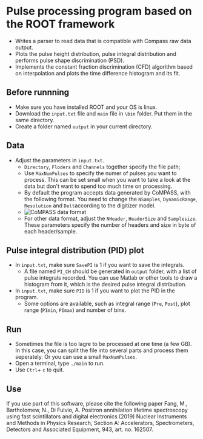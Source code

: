 # Pulse processing program based on the ROOT framework


- Writes a parser to read data that is compatible with Compass raw data output.
- Plots the pulse height distribution, pulse integral distribution and performs pulse shape discrimination (PSD).
- Implements the constant fraction discrimination (CFD) algorithm based on interpolation and plots the time difference histogram and its fit.

## Before runnning

- Make sure you have installed ROOT and your OS is linux.
- Download the `input.txt` file and `main` file in `\bin` folder. Put them in the same directory.
- Create a folder named `output` in your current directory.

## Data
- Adjust the parameters in `input.txt`.
    - `Directory`, `Floders` and `Channels` together specify the file path;
    - Use `MaxNumPulses` to specify the numer of pulses you want to process. This can be set small when you want to take a look at the data but don't want to spend too much time on processing.
    - By default the program accepts data generated by CoMPASS, with the following format. You need to change the `NSamples`, `DynamicRange`, `Resolution` and `Delt`according to the digitizer model.
    - ![CoMPASS data format](https://cdn1.imggmi.com/uploads/2019/9/6/d1eb7c2d19b1bbed3dcd1c113215f0d7-full.png)
    - For other data format, adjust the `NHeader`, `HeaderSize` and `Samplesize`. These parameters specify the number of headers and size in byte of each header/sample.

## Pulse integral distribution (PID) plot
- In `input.txt`, make sure `SavePI` is 1 if you want to save the integrals.
    - A file named `PI_CH` should be generated in `output` folder, with a list of pulse integrals recorded. You can use Matlab or other tools to draw a histogram from it, which is the desired pulse integral distribution.
- In `input.txt`, make sure `PID` is 1 if you want to plot the PID in the program.
    - Some options are available, such as integral range (`Pre`, `Post`), plot range (`PImin`, `PImax`) and number of bins.

## Run
- Sometimes the file is too lagre to be processed at one time (a few GB). In this case, you can split the file into several parts and process them seperately. Or you can use a small `MaxNumPulses`.
- Open a terminal, type `./main` to run.
- Use `Ctrl`+ `c` to quit.

## Use
If you use part of this software, please cite the following paper
Fang, M., Bartholomew, N., Di Fulvio, A. Positron annihilation lifetime spectroscopy using fast scintillators and digital electronics
(2019) Nuclear Instruments and Methods in Physics Research, Section A: Accelerators, Spectrometers, Detectors and Associated Equipment, 943, art. no. 162507.